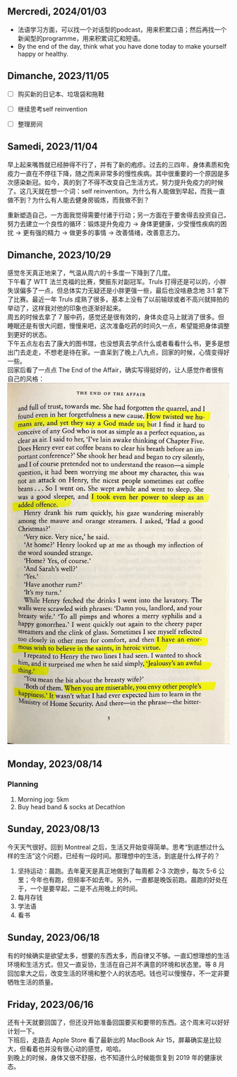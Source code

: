 ## Mercredi, 2024/01/03
- 法语学习方面，可以找一个对话型的podcast，用来积累口语；然后再找一个新闻型的programme，用来积累词汇和短语。
- By the end of the day, think what you have done today to make yourself happy or healthy. 

## Dimanche, 2023/11/05
- [ ] 购买新的日记本、垃圾袋和拖鞋  
- [ ] 继续思考self reinvention  
- [ ] 整理房间  


## Samedi, 2023/11/04
早上起来嘴唇就已经肿得不行了，并有了新的疱疹。过去的三四年，身体素质和免疫力一直在不停往下降，随之而来非常多的慢性疾病。其中很重要的一个原因是多次感染新冠。如今，真的到了不得不改变自己生活方式，努力提升免疫力的时候了。这几天就在想一个词：self reinvention。为什么有人能做到早起，而我一直做不到？为什么有人能去健身房锻炼，而我做不到？  

重新塑造自己，一方面我觉得需要付诸于行动；另一方面在于要舍得去投资自己，努力去建立一个良性的循环：锻炼提升免疫力 -> 身体更健康，少受慢性疾病的困扰 -> 更有强的精力 -> 做更多的事情 -> 改善情绪，改善意志力。


## Dimanche, 2023/10/29

感觉冬天真正地来了，气温从周六的十多度一下降到了几度。  
下午看了 WTT 法兰克福的比赛，樊振东对副冠军。Truls 打得还是可以的，小胖失误偏多了一点，但总体实力无疑还是小胖更强一些，最后也没啥悬念地 3:1 拿下了比赛。最近一年 Truls 成熟了很多，基本上没有了以前输球或者不高兴就摔拍的举动了，这样我对他的印象也逐渐好起来。  
周五的时候去拿了 7 服中药，感觉还是很有效的，身体炎症马上就消了很多。但睡眠还是有很大问题，慢慢来吧，这次准备吃药的时间久一点，希望能把身体调整到更好的状态。  
下午五点左右去了康大的图书馆，也没想真去学点什么或者看看什么书，更多是想出门去走走，不想老是待在家。一直呆到了晚上八九点，回家的时候，心情变得好一些。  
回家后看了一点点 The End of the Affair，确实写得挺好的，让人感觉作者很有自己的风格：  
![The End of the Affair](./assets/the%20end%20of%20the%20affair.jpeg)

## Monday, 2023/08/14

### Planning

1. Morning jog: 5km
2. Buy head band & socks at Decathlon

## Sunday, 2023/08/13

今天天气很好。回到 Montreal 之后，生活又开始变得简单。思考“到底想过什么样的生活”这个问题，已经有一段时间。那理想中的生活，到底是什么样子的？

1. 坚持运动：晨跑。去年夏天是真正地做到了每周都 2-3 次跑步，每次 5-6 公里；今年也有跑，但频率不如去年。另外，一直都是晚饭前跑。晨跑的好处在于，一个是要早起，二是不占用晚上的时间。
2. 每月存钱
3. 学法语
4. 看书

## Sunday, 2023/06/18

有的时候确实是欲望太多，想要的东西太多，而自律又不够。一直幻想理想的生活环境和生活方式，但又一直妥协，生活在自己并不满意的环境和状态里。等 8 月回加拿大之后，改变生活的环境和整个人的状态吧。钱也可以慢慢存，不一定非要牺牲生活的质量。

## Friday, 2023/06/16

还有十天就要回国了，但还没开始准备回国要买和要带的东西。这个周末可以好好计划一下。  
下班后，走路去 Apple Store 看了最新出的 MacBook Air 15，屏幕确实是比较大，但看着也并没有很心动的感觉，哈哈。  
到晚上的时候，身体又很不舒服，也不知道什么时候能恢复到 2019 年的健康状态。
